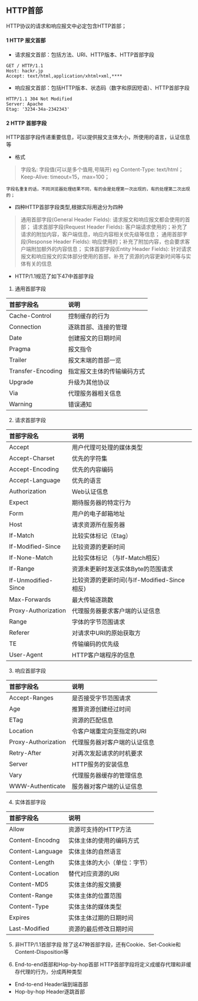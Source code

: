 ## HTTP首部

HTTP协议的请求和响应报文中必定包含HTTP首部；

#### 1 HTTP 报文首部
* 请求报文首部：包括方法、URI、HTTP版本、HTTP首部字段
```
GET / HTTP/1.1
Host: hackr.jp
Accept: text/html,application/xhtml+xml,****
```
* 响应报文首部：包括HTTP版本、状态码（数字和原因短语）、HTTP首部字段
```
HTTP/1.1 304 Not Modified
Server: Apache
Etag: '3234-34a-2342343'
```

#### 2 HTTP 首部字段
HTTP首部字段传递重要信息，可以提供报文主体大小，所使用的语言，认证信息等
* 格式
 > 字段名: 字段值(可以是多个值用,号隔开) eg Content-Type: text/html； Keep-Alive: timeout=15，max=100；
 ```
 字段名重复的话，不同浏览器处理结果不同，有的会是处理第一次出现的，有的处理第二次出现的；
 ```
 * 四种HTTP首部字段类型,根据实际用途分为四种
 > 通用首部字段(General Header Fields): 请求报文和响应报文都会使用的首部；
 > 请求首部字段(Request Header Fields): 客户端请求使用的；补充了请求的附加内容，客户端信息，响应内容相关优先级等信息；
 > 通用首部字段(Response Header Fields): 响应使用的；补充了附加内容，也会要求客户端附加额外的内容信息；
 > 实体首部字段(Entity Header Fields): 针对请求报文和响应报文的实体部分使用的首部，补充了资源的内容更新时间等与实体有关的信息

* HTTP/1.1规范了如下47中首部字段
1. 通用首部字段

|  首部字段名   |  说明    |
|      :-      |    :-   |
|Cache-Control | 控制缓存的行为 |
|Connection | 逐跳首部、连接的管理|
|Date      | 创建报文的日期时间 |
|Pragma | 报文指令 |
|Trailer | 报文末端的首部一览 |
|Transfer-Encoding  | 指定报文主体的传输编码方式 |
|Upgrade | 升级为其他协议|
|Via  | 代理服务器相关信息 |
|Warning  | 错误通知 |

2. 请求首部字段

|  首部字段名   |  说明    |
|      :-      |    :-    |
|Accept | 用户代理可处理的媒体类型 |
|Accept-Charset | 优先的字符集 |
|Accept-Encoding  | 优先的内容编码 |
|Accept-Language  | 优先的语言 |
|Authorization  | Web认证信息|
|Expect  | 期待服务器的特定行为 |
|Form  | 用户的电子邮箱地址 |
|Host  | 请求资源所在服务器 |
|If-Match  | 比较实体标记（Etag）|
|If-Modified-Since  | 比较资源的更新时间 |
|If-None-Match  | 比较实体标记 （与If-Match相反）|
|If-Range  | 资源未更新时发送实体Byte的范围请求 |
|If-Unmodified-Since  | 比较资源的更新时间(与If-Modified-Since相反) |
|Max-Forwards  | 最大传输逐跳数 |
|Proxy-Authorization  | 代理服务器要求客户端的认证信息 |
|Range  | 字体的字节范围请求 |
|Referer  | 对请求中URI的原始获取方 |
|TE  | 传输编码的优先级 |
|User-Agent  | HTTP客户端程序的信息 |

3. 响应首部字段

|  首部字段名   |  说明    |
|      :-      |    :-    |
|Accept-Ranges | 是否接受字节范围请求 |
|Age | 推算资源创建经过时间 |
|ETag  | 资源的匹配信息 |
|Location  | 令客户端重定向至指定的URI |
|Proxy-Authorization  | 代理服务器对客户端的认证信息 |
|Retry-After  | 对再次发起请求的时机要求 |
|Server  | HTTP服务的安装信息 |
|Vary  | 代理服务器缓存的管理信息 |
|WWW-Authenticate  | 服务器对客户端的认证信息 |

4. 实体首部字段

|  首部字段名   |  说明    |
|      :-      |    :-    |
|Allow  | 资源可支持的HTTP方法 |
|Content-Encodng  | 实体主体的使用的编码方式 |
|Content-Language  | 实体主体的自然语言 |
|Content-Length  | 实体主体的大小（单位：字节） |
|Content-Location  | 替代对应资源的URI |
|Content-MD5  | 实体主体的报文摘要 |
|Content-Range  | 实体主体的位置范围|
|Content-Type  | 实体主体的媒体类型 |
|Expires  | 实体主体过期的日期时间 |
|Last-Modified  | 资源的最后修改日期时间 |

5. 非HTTP/1.1首部字段
除了这47种首部字段，还有Cookie、Set-Cookie和Content-Disposition等

6. End-to-end首部和Hop-by-hop首部
HTTP首部字段将定义成缓存代理和非缓存代理的行为，分成两种类型
* End-to-end Header端到端首部
* Hop-by-hop Header逐跳首部

